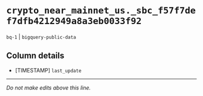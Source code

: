 # `crypto_near_mainnet_us._sbc_f57f7def7dfb4212949a8a3eb0033f92`
`bq-1` | `bigquery-public-data`

## Column details
* [TIMESTAMP] `last_update`

-------------------------------------------------------------------------------
*Do not make edits above this line.*
